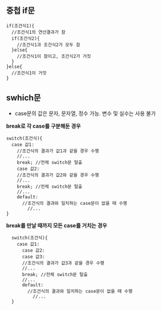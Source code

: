 ## 중첩 if문

    if(조건식1){
      //조건식1의 연산결과가 참
      if(조건식2){
        //조건식1과 조건식2가 모두 참
      }else{
        //조건식1이 참이고, 조건식2가 거짓
      }
    }else{
      //조건식1이 거짓
    }
    
## swhich문
- case문의 값은 문자, 문자열, 정수 가능. 변수 및 실수는 사용 불가

**break로 각 case를 구분해둔 경우**

    switch(조건식){
      case 값1:
        //조건식의 결과가 값1과 같을 경우 수행
        //...
        break; //전체 switch문 탈출
        case 값2:
        //조건식의 결과가 값2와 같을 경우 수행
        //...
        break; //전체 switch문 탈출
        //...
        default:
          //조건식의 결과와 일치하는 case문이 없을 때 수행 
            //...
    }
    
**break를 만날 때까지 모든 case를 거치는 경우**

      switch(조건식){
        case 값1:
          case 값2:
          case 값3:
          //조건식의 결과가 값3과 같을 경우 수행
          //...
          break; //전체 switch문 탈출
          //...
          default:
            //조건식의 결과와 일치하는 case문이 없을 때 수행 
              //...
      }



